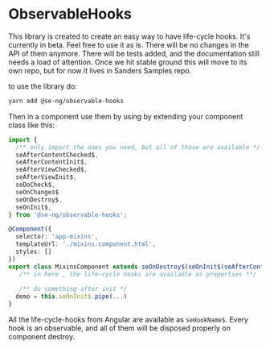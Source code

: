 # ObservableHooks

This library is created to create an easy way to have life-cycle hooks. It's currently in beta. Feel free to use it as is. There will be no changes in the API of them anymore. There will be tests added, and the documentation still needs a load of attention. 
Once we hit stable ground this will move to its own repo, but for now it lives in Sanders Samples repo.

to use the library do:
```bash
yarn add @se-ng/observable-hooks
```

Then in a component use them by using by extending your component class like this:

```ts
import {
  /** only import the ones you need, but all of those are available */
  seAfterContentChecked$,
  seAfterContentInit$,
  seAfterViewChecked$,
  seAfterViewInit$,
  seDoCheck$,
  seOnChanges$
  seOnDestroy$,
  seOnInit$,
} from '@se-ng/observable-hooks';

@Component({
  selector: 'app-mixins',
  templateUrl: './mixins.component.html',
  styles: []
})
export class MixinsComponent extends seOnDestroy$(seOnInit$(seAfterContentChecked$())) {
   /** in here , the life-cycle hooks are available as properties **/
   
   /** do something after init */
  demo = this.seOnInit$.pipe(...)
}
```

All the life-cycle-hooks from Angular are available as `seHookName$`. Every hook is an observable, and all of them will be disposed properly on component destroy.  
